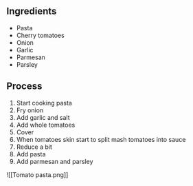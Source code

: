 ## Ingredients
- Pasta
- Cherry tomatoes
- Onion
- Garlic
- Parmesan
- Parsley

## Process
1. Start cooking pasta
2. Fry onion
3. Add garlic and salt
4. Add whole tomatoes
5. Cover
6. When tomatoes skin start to split mash tomatoes into sauce
7. Reduce a bit
8. Add pasta
9. Add parmesan and parsley


![[Tomato pasta.png]]